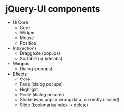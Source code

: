 # jQuery-UI components #

- UI Core
  - Core
  - Widget
  - Mouse
  - Position
- Interactions
  - Draggable (popups)
  - Sortable (s(l)idetabs)
- Widgets
  - Dialog (popups)
- Effects
  - Core
  - Fade (dialog popups)
  - Highlight
  - Scale (dialog popups)
  - Shake (was popup wrong data, currently unused)
  - Slide (bookmarks/index -> delete)
